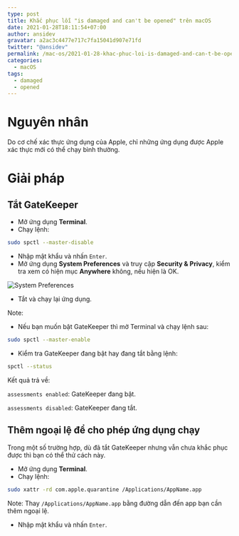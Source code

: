 ```yaml
---
type: post
title: Khắc phục lỗi "is damaged and can't be opened" trên macOS
date: 2021-01-28T18:11:54+07:00
author: ansidev
gravatar: a2ac3c4477e717c7fa15041d907e71fd
twitter: "@ansidev"
permalink: /mac-os/2021-01-28-khac-phuc-loi-is-damaged-and-can-t-be-opened-tren-mac-os/
categories:
  - macOS
tags:
  - damaged
  - opened
---
```

# Nguyên nhân

Do cơ chế xác thực ứng dụng của Apple, chỉ những ứng dụng được Apple xác thực mới có thể chạy bình thường.

# Giải pháp

## Tắt GateKeeper

- Mở ứng dụng **Terminal**.
- Chạy lệnh:

```bash
sudo spctl --master-disable
```

- Nhập mật khẩu và nhấn `Enter`.
- Mở ứng dụng **System Preferences** và truy cập **Security & Privacy**, kiểm tra xem có hiện mục **Anywhere** không, nếu hiện là OK.

<img class="medium-zoom" src="/uploads/2021/01/28/System_Preferences.webp" alt="System Preferences" />

- Tắt và chạy lại ứng dụng.

Note:

- Nếu bạn muốn bật GateKeeper thì mở Terminal và chạy lệnh sau:

```bash
sudo spctl --master-enable
```

- Kiểm tra GateKeeper đang bật hay đang tắt bằng lệnh:

```bash
spctl --status
```

Kết quả trả về:

`assessments enabled`: GateKeeper đang bật.

`assessments disabled`: GateKeeper đang tắt.


## Thêm ngoại lệ để cho phép ứng dụng chạy

Trong một số trường hợp, dù đã tắt GateKeeper nhưng vẫn chưa khắc phục được thì bạn có thể thử cách này.

- Mở ứng dụng **Terminal**.
- Chạy lệnh:

```bash
sudo xattr -rd com.apple.quarantine /Applications/AppName.app
```

Note: Thay `/Applications/AppName.app` bằng đường dẫn đến app bạn cần thêm ngoại lệ.

- Nhập mật khẩu và nhấn `Enter`.


